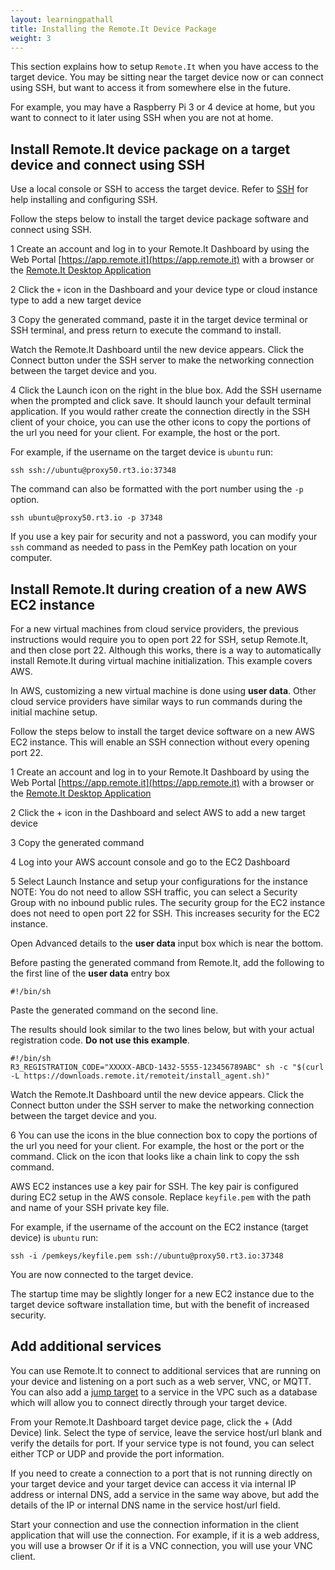 ```yaml
---
layout: learningpathall
title: Installing the Remote.It Device Package
weight: 3
---
```


This section explains how to setup `Remote.It` when you have access to the target device. You may be sitting near the target device now or can connect using SSH, but want to access it from somewhere else in the future.

For example, you may have a Raspberry Pi 3 or 4 device at home, but you want to connect to it later using SSH when you are not at home.

## Install Remote.It device package on a target device and connect using SSH

Use a local console or SSH to access the target device. Refer to [SSH](/install-guides/ssh/) for help installing and configuring SSH.

Follow the steps below to install the target device package software and connect using SSH.

1 Create an account and log in to your Remote.It Dashboard by using the Web Portal [https://app.remote.it](https://app.remote.it) with a browser or the [Remote.It Desktop Application](https://link.remote.it/download/desktop)

2 Click the `+` icon in the Dashboard and your device type or cloud instance type to add a new target device

3 Copy the generated command, paste it in the target device terminal or SSH terminal, and press return to execute the command to install.

Watch the Remote.It Dashboard until the new device appears. Click the Connect button under the SSH server to make the networking connection between the target device and you.

4 Click the Launch icon on the right in the blue box. Add the SSH username when the prompted and click save. It should launch your default terminal application. If you would rather create the connection directly in the SSH client of your choice, you can use the other icons to copy the portions of the url you need for your client. For example, the host or the port.

For example, if the username on the target device is `ubuntu` run:

```console
ssh ssh://ubuntu@proxy50.rt3.io:37348
```

The command can also be formatted with the port number using the `-p` option.

```console
ssh ubuntu@proxy50.rt3.io -p 37348
```

If you use a key pair for security and not a password, you can modify your `ssh` command as needed to pass in the PemKey path location on your computer.

## Install Remote.It during creation of a new AWS EC2 instance

For a new virtual machines from cloud service providers, the previous instructions would require you to open port 22 for SSH, setup Remote.It, and then close port 22. Although this works, there is a way to automatically install Remote.It during virtual machine initialization. This example covers AWS.

In AWS, customizing a new virtual machine is done using **user data**. Other cloud service providers have similar ways to run commands during the initial machine setup.

Follow the steps below to install the target device software on a new AWS EC2 instance. This will enable an SSH connection without every opening port 22.

1 Create an account and log in to your Remote.It Dashboard by using the Web Portal [https://app.remote.it](https://app.remote.it) with a browser or the [Remote.It Desktop Application](https://link.remote.it/download/desktop)

2 Click the + icon in the Dashboard and select AWS to add a new target device

3 Copy the generated command

4 Log into your AWS account console and go to the EC2 Dashboard

5 Select Launch Instance and setup your configurations for the instance
NOTE: You do not need to allow SSH traffic, you can select a Security Group with no inbound public rules. The security group for the EC2 instance does not need to open port 22 for SSH. This increases security for the EC2 instance.

Open Advanced details to the **user data** input box which is near the bottom.

Before pasting the generated command from Remote.It, add the following to the first line of the **user data** entry box

```console
#!/bin/sh
```

Paste the generated command on the second line.

The results should look similar to the two lines below, but with your actual registration code. **Do not use this example**.

```output
#!/bin/sh
R3_REGISTRATION_CODE="XXXXX-ABCD-1432-5555-123456789ABC" sh -c "$(curl -L https://downloads.remote.it/remoteit/install_agent.sh)"
```

Watch the Remote.It Dashboard until the new device appears. Click the Connect button under the SSH server to make the networking connection between the target device and you.

6 You can use the icons in the blue connection box to copy the portions of the url you need for your client. For example, the host or the port or the command. Click on the icon that looks like a chain link to copy the ssh command.

AWS EC2 instances use a key pair for SSH. The key pair is configured during EC2 setup in the AWS console. Replace `keyfile.pem` with the path and name of your SSH private key file.

For example, if the username of the account on the EC2 instance (target device) is `ubuntu` run:
```console
ssh -i /pemkeys/keyfile.pem ssh://ubuntu@proxy50.rt3.io:37348
```
You are now connected to the target device.

The startup time may be slightly longer for a new EC2 instance due to the target device software installation time, but with the benefit of increased security.

## Add additional services

You can use Remote.It to connect to additional services that are running on your device and listening on a port such as a web server, VNC, or MQTT. You can also add a [jump target](https://link.remote.it/support/jumpbox) to a service in the VPC such as a database which will allow you to connect directly through your target device.

From your Remote.It Dashboard target device page, click the + (Add Device) link. Select the type of service, leave the service host/url blank and verify the details for port. If your service type is not found, you can select either TCP or UDP and provide the port information.

If you need to create a connection to a port that is not running directly on your target device and your target device can access it via internal IP address or internal DNS, add a service in the same way above, but add the details of the IP or internal DNS name in the service host/url field.

Start your connection and use the connection information in the client application that will use the connection. For example, if it is a web address, you will use a browser Or if it is a VNC connection, you will use your VNC client.
